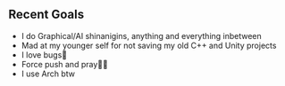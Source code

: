 ## Recent Goals
- I do Graphical/AI shinanigins, anything and everything inbetween
- Mad at my younger self for not saving my old C++ and Unity projects
- I love bugs🐞
- Force push and pray🙏🥀
- I use Arch btw